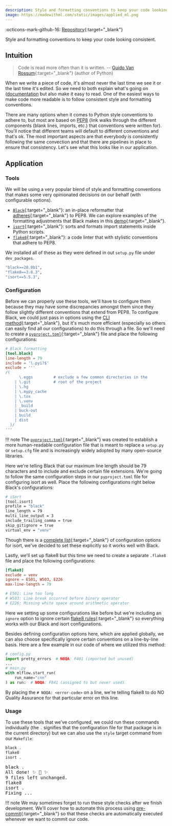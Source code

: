 ```yaml
---
description: Style and formatting conventions to keep your code looking consistent.
image: https://madewithml.com/static/images/applied_ml.png
---
```


:octicons-mark-github-16: [Repository](https://github.com/GokuMohandas/applied-ml){:target="_blank"}

Style and formatting conventions to keep your code looking consistent.

## Intuition

> Code is read more often than it is written. -- [Guido Van Rossum](https://gvanrossum.github.io/){:target="_blank"} (author of Python)

When we write a piece of code, it's almost never the last time we see it or the last time it's edited. So we need to both explain what's going on ([documentation](documentaiton.md) but also make it easy to read. One of the easiest ways to make code more readable is to follow consistent style and formatting conventions.

There are many options when it comes to Python style conventions to adhere to, but most are based on [PEP8](https://www.python.org/dev/peps/pep-0008/) (link walks through the different components (blank lines, imports, etc.) that conventions were written for). You'll notice that different teams will default to different conventions and that's ok. The most important aspects are that everybody is consistently following the same convection and that there are pipelines in place to ensure that consistency. Let's see what this looks like in our application.

## Application

### Tools

We will be using a very popular blend of style and formatting conventions that makes some very opinionated decisions on our behalf (with configurable options).

- [`Black`](https://black.readthedocs.io/en/stable/){:target="_blank"}: an in-place reformatter that [adheres](https://black.readthedocs.io/en/stable/the_black_code_style.html){:target="_blank"} to PEP8. We can explore examples of the formatting adjustments that Black makes in this [demo](https://black.now.sh/){:target="_blank"}.
- [`isort`](https://pycqa.github.io/isort/){:target="_blank"}: sorts and formats import statements inside Python scripts.
- [`flake8`](https://flake8.pycqa.org/en/latest/index.html){:target="_blank"}: a code linter that with stylistic conventions that adhere to PEP8.

We installed all of these as they were defined in out `setup.py` file under `dev_packages`.
```bash
"black==20.8b1",
"flake8==3.8.3",
"isort==5.5.3",
```

### Configuration

Before we can properly use these tools, we'll have to configure them because they may have some discrepancies amongst them since they follow slightly different conventions that extend from PEP8. To configure Black, we could just pass in options using the [CLI method](https://black.readthedocs.io/en/stable/installation_and_usage.html#command-line-options){:target="_blank"}, but it's much more efficient (especially so others can easily find all our configurations) to do this through a file. So we'll need to create a [`pyproject.toml`](https://github.com/GokuMohandas/applied-ml/blob/main/pyproject.toml){:target="_blank"} file and place the following configurations:

```toml linenums="1"
# Black formatting
[tool.black]
line-length = 79
include = '\.pyi?$'
exclude = '''
/(
      \.eggs         # exclude a few common directories in the
    | \.git          # root of the project
    | \.hg
    | \.mypy_cache
    | \.tox
    | \.venv
    | _build
    | buck-out
    | build
    | dist
  )/
'''
```

!!! note
    The [`pyproject.toml`](https://www.python.org/dev/peps/pep-0518/#file-format){:target="_blank"} was created to establish a more human-readable configuration file that is meant to replace a `setup.py` or `setup.cfg` file and is increasingly widely adopted by many open-source libraries.

Here we're telling Black that our maximum line length should be 79 characters and to include and exclude certain file extensions. We're going to follow the same configuration steps in our `pyproject.toml` file for configuring isort as well. Place the following configurations right below Black's configurations:

```bash linenums="20"
# iSort
[tool.isort]
profile = "black"
line_length = 79
multi_line_output = 3
include_trailing_comma = true
skip_gitignore = true
virtual_env = "venv"
```

Though there is a [complete list](https://pycqa.github.io/isort/docs/configuration/options/){:target="_blank"} of configuration options for isort, we've decided to set these explicitly so it works well with Black.

Lastly, we'll set up flake8 but this time we need to create a separate `.flake8` file and place the following configurations:

```toml linenums="1"
[flake8]
exclude = venv
ignore = E501, W503, E226
max-line-length = 79

# E501: Line too long
# W503: Line break occurred before binary operator
# E226: Missing white space around arithmetic operator
```

Here we setting up some configurations like before but we're including an `ignore` option to ignore certain [flake8 rules](https://www.flake8rules.com/){:target="_blank"} so everything works with our Black and isort configurations.

Besides defining configuration options here, which are applied globally, we can also choose specifically ignore certain conventions on a line-by-line basis. Here are a few example in our code of where we utilized this method:

```python
# config.py
import pretty_errors  # NOQA: F401 (imported but unused)
...
# main.py
with mlflow.start_run(
    run_name="cnn"
) as run:  # NOQA: F841 (assigned to but never used)
```

By placing the `# NOQA: <error-code>` on a line, we're telling flake8 to do NO Quality Assurance for that particular error on this line.

### Usage

To use these tools that we've configured, we could run these commands individually (the `.` signifies that the configuration file for that package is in the current directory) but we can also use the `style` target command from our `Makefile`:
```bash
black .
flake8
isort .
```
<pre class="output">
black .
All done! ✨ 🍰 ✨
9 files left unchanged.
flake8
isort .
Fixing ...
</pre>

!!! note
    We may sometimes forget to run these style checks after we finish development. We'll cover how to automate this process using [pre-commit](https://pre-commit.com/){:target="_blank"} so that these checks are automatically executed whenever we want to commit our code.





